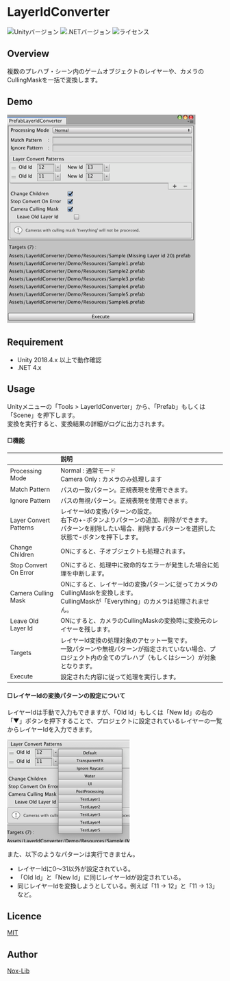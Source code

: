 # LayerIdConverter
![Unityバージョン](https://img.shields.io/badge/Unity-2018.4.23f1-blue) ![.NETバージョン](https://img.shields.io/badge/.NET-4.x-blueviolet) ![ライセンス](https://img.shields.io/github/license/Nox-Lib/LayerIdConverter)

## Overview
複数のプレハブ・シーン内のゲームオブジェクトのレイヤーや、カメラのCullingMaskを一括で変換します。

## Demo
<img src="https://github.com/Nox-Lib/LayerIdConverter/blob/master/Demo/demo1.png" width="440" height="486.5">

## Requirement
- Unity 2018.4.x 以上で動作確認
- .NET 4.x

## Usage
Unityメニューの「Tools > LayerIdConverter」から、「Prefab」もしくは「Scene」を押下します。
<br>
変換を実行すると、変換結果の詳細がログに出力されます。

#### □機能
||説明|
|:---|:---|
|Processing Mode|Normal : 通常モード<br>Camera Only : カメラのみ処理します|
|Match Pattern|パスの一致パターン。正規表現を使用できます。|
|Ignore Pattern|パスの無視パターン。正規表現を使用できます。|
|Layer Convert Patterns|レイヤーIdの変換パターンの設定。<br>右下の+-ボタンよりパターンの追加、削除ができます。<br>パターンを削除したい場合、削除するパターンを選択した状態で-ボタンを押下します。|
|Change Children|ONにすると、子オブジェクトも処理されます。|
|Stop Convert On Error|ONにすると、処理中に致命的なエラーが発生した場合に処理を中断します。|
|Camera Culling Mask|ONにすると、レイヤーIdの変換パターンに従ってカメラのCullingMaskを変換します。<br>CullingMaskが「Everything」のカメラは処理されません。|
|Leave Old Layer Id|ONにすると、カメラのCullingMaskの変換時に変換元のレイヤーを残します。|
|Targets|レイヤーId変換の処理対象のアセット一覧です。<br>一致パターンや無視パターンが指定されていない場合、プロジェクト内の全てのプレハブ（もしくはシーン）が対象となります。|
|Execute|設定された内容に従って処理を実行します。|

#### □レイヤーIdの変換パターンの設定について
レイヤーIdは手動で入力もできますが、「Old Id」もしくは「New Id」の右の「▼」ボタンを押下することで、プロジェクトに設定されているレイヤーの一覧からレイヤーIdを入力できます。

<img src="https://github.com/Nox-Lib/LayerIdConverter/blob/master/Demo/demo2.png" width="286" height="240">

また、以下のようなパターンは実行できません。
- レイヤーIdに0〜31以外が設定されている。
- 「Old Id」と「New Id」に同じレイヤーIdが設定されている。
- 同じレイヤーIdを変換しようとしている。例えば「11 → 12」と「11 → 13」など。

## Licence
[MIT](https://github.com/Nox-Lib/xxx/blob/master/LICENSE)

## Author
[Nox-Lib](https://github.com/Nox-Lib)
